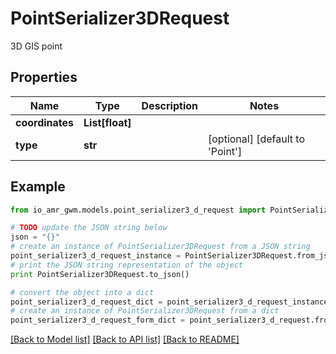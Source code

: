 # PointSerializer3DRequest

3D GIS point

## Properties
Name | Type | Description | Notes
------------ | ------------- | ------------- | -------------
**coordinates** | **List[float]** |  | 
**type** | **str** |  | [optional] [default to 'Point']

## Example

```python
from io_amr_gwm.models.point_serializer3_d_request import PointSerializer3DRequest

# TODO update the JSON string below
json = "{}"
# create an instance of PointSerializer3DRequest from a JSON string
point_serializer3_d_request_instance = PointSerializer3DRequest.from_json(json)
# print the JSON string representation of the object
print PointSerializer3DRequest.to_json()

# convert the object into a dict
point_serializer3_d_request_dict = point_serializer3_d_request_instance.to_dict()
# create an instance of PointSerializer3DRequest from a dict
point_serializer3_d_request_form_dict = point_serializer3_d_request.from_dict(point_serializer3_d_request_dict)
```
[[Back to Model list]](../README.md#documentation-for-models) [[Back to API list]](../README.md#documentation-for-api-endpoints) [[Back to README]](../README.md)


